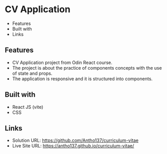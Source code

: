 # CV Application

- Features
- Built with
- Links

## Features

- CV Application project from Odin React course.
- The project is about the practice of components concepts with the use of state and props.
- The application is responsive and it is structured into components.

## Built with

- React JS (vite) 
- CSS 

## Links

- Solution URL: https://github.com/Antho137/curriculum-vitae
- Live Site URL: https://antho137.github.io/curriculum-vitae/
